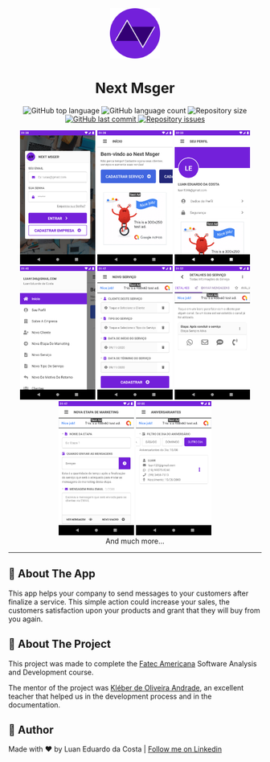 <div style="text-align: center">
  <img src="design/logos/Round.png" width="100">
</div>

<h1 style="text-align: center">Next Msger</h1>

<p style="text-align: center">
  <img alt="GitHub top language" src="https://img.shields.io/github/languages/top/luanedcosta/next-msger.svg">

  <img alt="GitHub language count" src="https://img.shields.io/github/languages/count/luanedcosta/next-msger.svg">

  <img alt="Repository size" src="https://img.shields.io/github/repo-size/luanedcosta/next-msger.svg">

   <a href="https://github.com/luanedcosta/next-msger/commits/master">
    <img alt="GitHub last commit" src="https://img.shields.io/github/last-commit/luanedcosta/next-msger.svg">
  </a>

  <a href="https://github.com/luanedcosta/next-msger/issues">
    <img alt="Repository issues" src="https://img.shields.io/github/issues/luanedcosta/next-msger.svg">
  </a>
</p>

<div style="text-align: center">
    <img alt="App Screenshot" src="design/screenshots/Login.png" width="150">
    <img alt="App Screenshot" src="design/screenshots/Home.png" width="150">
    <img alt="App Screenshot" src="design/screenshots/User Profile.png" width="150">
    <img alt="App Screenshot" src="design/screenshots/Drawer.png" width="150">
    <img alt="App Screenshot" src="design/screenshots/Service Registration.png" width="150">
    <img alt="App Screenshot" src="design/screenshots/Service Details - Send Messages Tab.png" width="150">
    <img alt="App Screenshot" src="design/screenshots/Marketing Step Registration.png" width="150">
    <img alt="App Screenshot" src="design/screenshots/Birthday List.png" width="150">
    <div>And much more...</div>
</div>

---

## :iphone: About The App

This app helps your company to send messages to your customers after finalize a service. This simple action could increase your sales, the customers satisfaction upon your products and grant that they will buy from you again.

## :page_with_curl: About The Project

This project was made to complete the [Fatec Americana](http://www.fatec.edu.br/) Software Analysis and Development course.

The mentor of the project was [Kléber de Oliveira Andrade](https://github.com/kleberandrade), an excellent teacher that helped us in the development process and in the documentation.

## :man: Author

Made with ♥ by Luan Eduardo da Costa | [Follow me on Linkedin](https://www.linkedin.com/in/luaneducosta/)
